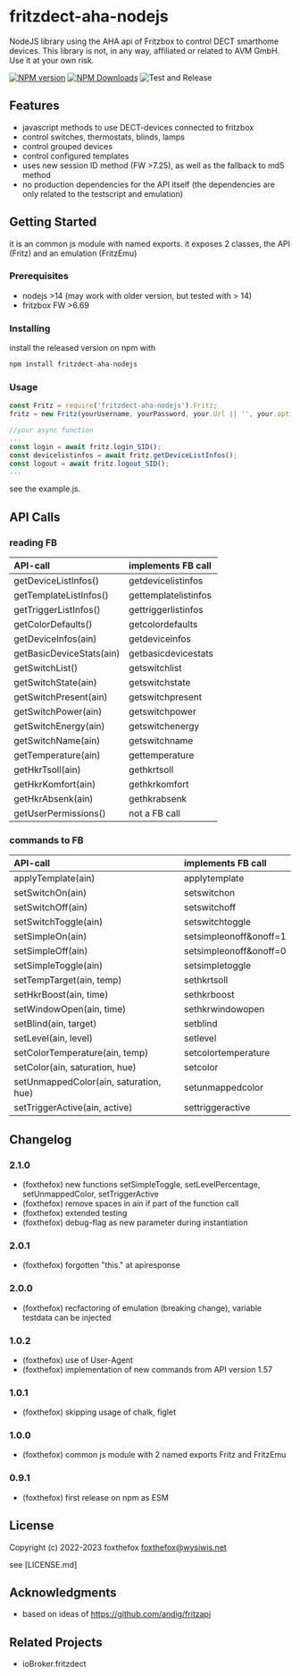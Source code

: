 # fritzdect-aha-nodejs
NodeJS library using the AHA api of Fritzbox to control DECT smarthome devices.
This library is not, in any way, affiliated or related to AVM GmbH. Use it at your own risk.

[![NPM version](http://img.shields.io/npm/v/fritzdect-aha-nodejs.svg)](https://npmjs.org/package/fritzdect-aha-nodejs)
[![NPM Downloads](https://img.shields.io/npm/dm/fritzdect-aha-nodejs.svg?style=flat)](https://npmjs.org/package/fritzdect-aha-nodejs)
![Test and Release](https://github.com/foxthefox/fritzdect-aha-nodejs/workflows/Test%20and%20Release/badge.svg)

## Features
* javascript methods to use DECT-devices connected to fritzbox
* control switches, thermostats, blinds, lamps
* control grouped devices
* control configured templates
* uses new session ID method (FW >7.25), as well as the fallback to md5 method
* no production dependencies for the API itself (the dependencies are only related to the testscript and emulation)

## Getting Started
it is an common js module with named exports.
it exposes 2 classes, the API (Fritz) and an emulation (FritzEmu)

### Prerequisites
* nodejs >14 (may work with older version, but tested with > 14)
* fritzbox FW >6.69

### Installing
install the released version on npm with
```javascript
npm install fritzdect-aha-nodejs
```

### Usage
```javascript
const Fritz = require('fritzdect-aha-nodejs').Fritz;
fritz = new Fritz(yourUsername, yourPassword, your.Url || '', your.options || {});

//your async function
...
const login = await fritz.login_SID();
const devicelistinfos = await fritz.getDeviceListInfos();
const logout = await fritz.logout_SID();
...
```
see the example.js.

## API Calls
### reading FB

|API-call|implements FB call|
|:----|:---|
|getDeviceListInfos()| getdevicelistinfos|
|getTemplateListInfos()| gettemplatelistinfos|
|getTriggerListInfos()| gettriggerlistinfos|
|getColorDefaults()| getcolordefaults|	
|getDeviceInfos(ain)| getdeviceinfos|
|getBasicDeviceStats(ain)| getbasicdevicestats|
|getSwitchList()| getswitchlist|
|getSwitchState(ain)| getswitchstate|
|getSwitchPresent(ain)| getswitchpresent|
|getSwitchPower(ain)| getswitchpower|
|getSwitchEnergy(ain)| getswitchenergy|
|getSwitchName(ain)| getswitchname|
|getTemperature(ain)| gettemperature|
|getHkrTsoll(ain)| gethkrtsoll|
|getHkrKomfort(ain)| gethkrkomfort|
|getHkrAbsenk(ain)| gethkrabsenk|
|getUserPermissions()| not a FB call|

### commands to FB

|API-call|implements FB call|
|:----|:---|
|applyTemplate(ain)| applytemplate|
|setSwitchOn(ain)| setswitchon|
|setSwitchOff(ain)| setswitchoff|
|setSwitchToggle(ain)| setswitchtoggle|
|setSimpleOn(ain)| setsimpleonoff&onoff=1|
|setSimpleOff(ain)| setsimpleonoff&onoff=0|
|setSimpleToggle(ain)| setsimpletoggle|
|setTempTarget(ain, temp)| sethkrtsoll|
|setHkrBoost(ain, time)| sethkrboost|
|setWindowOpen(ain, time)| sethkrwindowopen|
|setBlind(ain, target)| setblind|
|setLevel(ain, level)| setlevel|
|setColorTemperature(ain, temp)| setcolortemperature|
|setColor(ain, saturation, hue)| setcolor|
|setUnmappedColor(ain, saturation, hue)| setunmappedcolor|
|setTriggerActive(ain, active)| settriggeractive|

## Changelog
### 2.1.0
* (foxthefox) new functions setSimpleToggle, setLevelPercentage, setUnmappedColor, setTriggerActive
* (foxthefox) remove spaces in ain if part of the function call
* (foxthefox) extended testing
* (foxthefox) debug-flag as new parameter during instantiation

### 2.0.1
* (foxthefox) forgotten "this." at apiresponse

### 2.0.0
* (foxthefox) recfactoring of emulation (breaking change), variable testdata can be injected

### 1.0.2
* (foxthefox) use of User-Agent
* (foxthefox) implementation of new commands from API version 1.57

### 1.0.1
* (foxthefox) skipping usage of chalk, figlet

### 1.0.0
* (foxthefox) common js module with 2 named exports Fritz and FritzEmu

### 0.9.1
* (foxthefox) first release on npm as ESM

## License
Copyright (c) 2022-2023 foxthefox <foxthefox@wysiwis.net>

see [LICENSE.md]

 ## Acknowledgments
 * based on ideas of https://github.com/andig/fritzapi

 ## Related Projects
 * ioBroker.fritzdect

